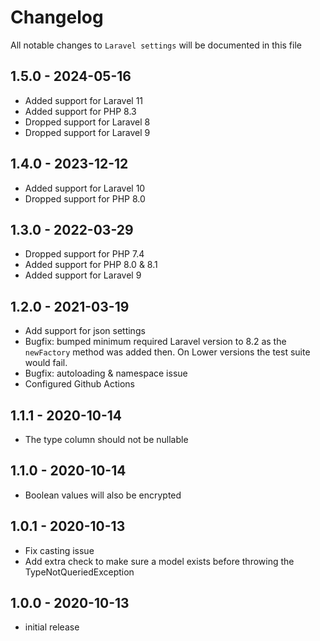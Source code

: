 # Changelog

All notable changes to `Laravel settings` will be documented in this file

## 1.5.0 - 2024-05-16
- Added support for Laravel 11
- Added support for PHP 8.3
- Dropped support for Laravel 8
- Dropped support for Laravel 9

## 1.4.0 - 2023-12-12
- Added support for Laravel 10
- Dropped support for PHP 8.0

## 1.3.0 - 2022-03-29
- Dropped support for PHP 7.4
- Added support for PHP 8.0 & 8.1
- Added support for Laravel 9

## 1.2.0 - 2021-03-19
- Add support for json settings
- Bugfix: bumped minimum required Laravel version to 8.2 as the `newFactory` method was added then. On Lower versions the test suite would fail.
- Bugfix: autoloading & namespace issue
- Configured Github Actions

## 1.1.1 - 2020-10-14
- The type column should not be nullable

## 1.1.0 - 2020-10-14
- Boolean values will also be encrypted

## 1.0.1 - 2020-10-13

- Fix casting issue
- Add extra check to make sure a model exists before throwing the TypeNotQueriedException

## 1.0.0 - 2020-10-13

- initial release
